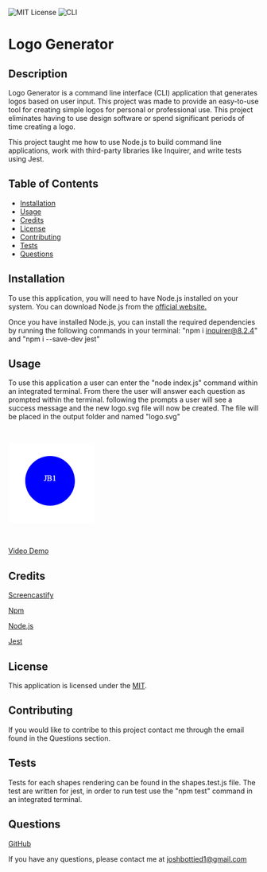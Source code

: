 ![MIT License](https://img.shields.io/badge/license-MIT-green.svg)
![CLI](https://img.shields.io/badge/CLI-Application-green)

# Logo Generator

## Description

Logo Generator is a command line interface (CLI) application that generates logos based on user input. This project was made to provide an easy-to-use tool for creating simple logos for personal or professional use. This project eliminates having to use design software or spend significant periods of time creating a logo.

This project taught me how to use Node.js to build command line applications, work with third-party libraries like Inquirer, and write tests using Jest.

## Table of Contents

- [Installation](#installation)
- [Usage](#usage)
- [Credits](#credits)
- [License](#license)
- [Contributing](#contributing)
- [Tests](#tests)
- [Questions](#questions)

## Installation

To use this application, you will need to have Node.js installed on your system. You can download Node.js from the [official website.](https://nodejs.org/en)

Once you have installed Node.js, you can install the required dependencies by running the following commands in your terminal: "npm i inquirer@8.2.4" and "npm i --save-dev jest"

## Usage

To use this application a user can enter the "node index.js" command within an integrated terminal. From there the user will answer each question as prompted within the terminal. following the prompts a user will see a success message and the new logo.svg file will now be created. The file will be placed in the output folder and named "logo.svg"

<br>

![Ex-Logo](./images/ex-logo.PNG)

<br>

[Video Demo]()

## Credits

[Screencastify](https://app.screencastify.com/)

[Npm](https://docs.npmjs.com/)

[Node.js](https://nodejs.org/en)

[Jest](https://jestjs.io/docs/getting-started)

## License

This application is licensed under the [MIT](https://opensource.org/licenses/MIT).

## Contributing

If you would like to contribe to this project contact me through the email found in the Questions section.

## Tests

Tests for each shapes rendering can be found in the shapes.test.js file. The test are written for jest, in order to run test use the "npm test" command in an integrated terminal.

## Questions

[GitHub](https://github.com/josh4got)

If you have any questions, please contact me at joshbottied1@gmail.com
